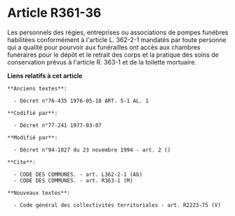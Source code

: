 # Article R361-36

Les personnels des régies, entreprises ou associations de pompes funèbres habilitées conformément à l'article L. 362-2-1
mandatés par toute personne qui a qualité pour pourvoir aux funérailles ont accès aux chambres funéraires pour le dépôt et le
retrait des corps et la pratique des soins de conservation prévus à l'article R. 363-1 et de la toilette mortuaire.

**Liens relatifs à cet article**

	**Anciens textes**:

	  - Décret n°76-435 1976-05-18 ART. 5-1 AL. 1

	**Codifié par**:

	  - Décret n°77-241 1977-03-07

	**Modifié par**:

	  - Décret n°94-1027 du 23 novembre 1994 - art. 2 ()

	**Cite**:

	  - CODE DES COMMUNES. - art. L362-2-1 (Ab)
	  - CODE DES COMMUNES. - art. R363-1 (M)

	**Nouveaux textes**:

	  - Code général des collectivités territoriales - art. R2223-75 (V)
